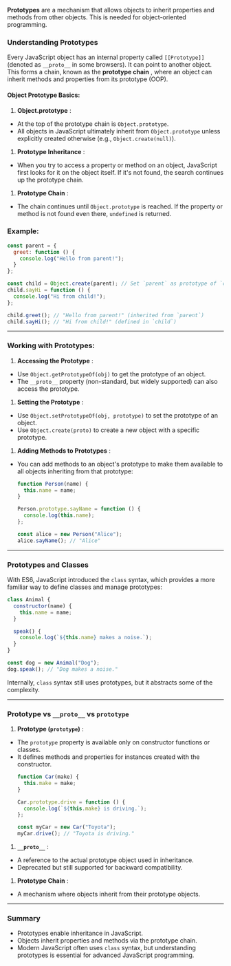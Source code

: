 **Prototypes** are a mechanism that allows objects to inherit properties and methods from other objects. This is needed for object-oriented programming.

### Understanding Prototypes

Every JavaScript object has an internal property called `[[Prototype]]` (denoted as `__proto__` in some browsers). It can point to another object. This forms a chain, known as the  **prototype chain** , where an object can inherit methods and properties from its prototype (OOP).

#### Object Prototype Basics:

1. **Object.prototype** :

* At the top of the prototype chain is `Object.prototype`.
* All objects in JavaScript ultimately inherit from `Object.prototype` unless explicitly created otherwise (e.g., `Object.create(null)`).

1. **Prototype Inheritance** :

* When you try to access a property or method on an object, JavaScript first looks for it on the object itself. If it's not found, the search continues up the prototype chain.

1. **Prototype Chain** :

* The chain continues until `Object.prototype` is reached. If the property or method is not found even there, `undefined` is returned.

### Example:

```javascript
const parent = {
  greet: function () {
    console.log("Hello from parent!");
  }
};

const child = Object.create(parent); // Set `parent` as prototype of `child`
child.sayHi = function () {
  console.log("Hi from child!");
};

child.greet(); // "Hello from parent!" (inherited from `parent`)
child.sayHi(); // "Hi from child!" (defined in `child`)
```

---

### Working with Prototypes:

1. **Accessing the Prototype** :

* Use `Object.getPrototypeOf(obj)` to get the prototype of an object.
* The `__proto__` property (non-standard, but widely supported) can also access the prototype.

1. **Setting the Prototype** :

* Use `Object.setPrototypeOf(obj, prototype)` to set the prototype of an object.
* Use `Object.create(proto)` to create a new object with a specific prototype.

1. **Adding Methods to Prototypes** :

* You can add methods to an object's prototype to make them available to all objects inheriting from that prototype:
  ```javascript
  function Person(name) {
    this.name = name;
  }

  Person.prototype.sayName = function () {
    console.log(this.name);
  };

  const alice = new Person("Alice");
  alice.sayName(); // "Alice"
  ```

---

### Prototypes and Classes

With ES6, JavaScript introduced the `class` syntax, which provides a more familiar way to define classes and manage prototypes:

```javascript
class Animal {
  constructor(name) {
    this.name = name;
  }

  speak() {
    console.log(`${this.name} makes a noise.`);
  }
}

const dog = new Animal("Dog");
dog.speak(); // "Dog makes a noise."
```

Internally, `class` syntax still uses prototypes, but it abstracts some of the complexity.

---

### Prototype vs `__proto__` vs `prototype`

1. **Prototype (`prototype`)** :

* The `prototype` property is available only on constructor functions or classes.
* It defines methods and properties for instances created with the constructor.
  ```javascript
  function Car(make) {
    this.make = make;
  }

  Car.prototype.drive = function () {
    console.log(`${this.make} is driving.`);
  };

  const myCar = new Car("Toyota");
  myCar.drive(); // "Toyota is driving."
  ```

1. **`__proto__`** :

* A reference to the actual prototype object used in inheritance.
* Deprecated but still supported for backward compatibility.

1. **Prototype Chain** :

* A mechanism where objects inherit from their prototype objects.

---

### Summary

* Prototypes enable inheritance in JavaScript.
* Objects inherit properties and methods via the prototype chain.
* Modern JavaScript often uses `class` syntax, but understanding prototypes is essential for advanced JavaScript programming.
